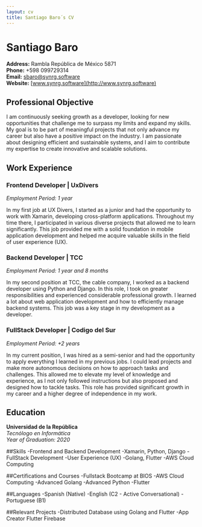 ```yaml
---
layout: cv
title: Santiago Baro´s CV
---
```


# Santiago Baro
**Address:** Rambla República de México 5871  
**Phone:** +598 099729314  
**Email:** sbaro@synrg.software  
**Website:** [www.synrg.software](http://www.synrg.software)

## Professional Objective
I am continuously seeking growth as a developer, looking for new opportunities that challenge me to surpass my limits and expand my skills. My goal is to be part of meaningful projects that not only advance my career but also have a positive impact on the industry. I am passionate about designing efficient and sustainable systems, and I aim to contribute my expertise to create innovative and scalable solutions.

## Work Experience

### Frontend Developer | UxDivers
*Employment Period: 1 year*

In my first job at UX Divers, I started as a junior and had the opportunity to work with Xamarin, developing cross-platform applications. Throughout my time there, I participated in various diverse projects that allowed me to learn significantly. This job provided me with a solid foundation in mobile application development and helped me acquire valuable skills in the field of user experience (UX).

### Backend Developer | TCC
*Employment Period: 1 year and 8 months*

In my second position at TCC, the cable company, I worked as a backend developer using Python and Django. In this role, I took on greater responsibilities and experienced considerable professional growth. I learned a lot about web application development and how to efficiently manage backend systems. This job was a key stage in my development as a developer.


### FullStack Developer | Codigo del Sur
*Employment Period: +2 years*

In my current position, I was hired as a semi-senior and had the opportunity to apply everything I learned in my previous jobs. I could lead projects and make more autonomous decisions on how to approach tasks and challenges. This allowed me to elevate my level of knowledge and experience, as I not only followed instructions but also proposed and designed how to tackle tasks. This role has provided significant growth in my career and a higher degree of independence in my work.


## Education
**Universidad de la República**  
*Tecnólogo en Informática*  
*Year of Graduation: 2020*

##Skills
-Frontend and Backend Development
-Xamarin, Python, Django
-FullStack Development
-User Experience (UX)
-Golang, Flutter
-AWS Cloud Computing

##Certifications and Courses
-Fullstack Bootcamp at BIOS
-AWS Cloud Computing
-Advanced Golang
-Advanced Python
-Flutter

##Languages
-Spanish (Native)
-English (C2 - Active Conversational)
-Portuguese (B1)

##Relevant Projects
-Distributed Database using Golang and Flutter
-App Creator Flutter Firebase


<!-- ### Footer

Last updated: Nov 2023 -->


